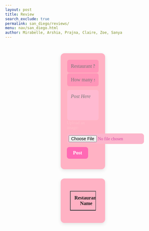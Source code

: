 ```yaml
---
layout: post
title: Review 
search_exclude: true
permalink: san_diego/reviews/
menu: nav/san_diego.html
author: Mirabelle, Arshia, Prajna, Claire, Zoe, Sanya
---
```


<div class="main">
    <div class="content">
        <div class="form-container">
            <form id="channelForm">
                <div class="form-inputs">
                    <!-- Changed label -->
                    <input type="text" id="title" name="title" placeholder="Restaurant Name" required>
                </div>
                <div class="form-inputs">
                    <!-- Changed to text box for stars -->
                    <input type="text" id="stars" name="stars" placeholder="How many stars?" required>
                </div>
                <textarea id="textArea" name="textArea" placeholder="Post Here" required></textarea>
                <!-- Added image upload -->
                <div class="form-inputs">
                    <label for="imageUpload" style="margin-right: 10px; color: pink; font-family: 'Comic Sans MS', cursive;">Upload an image:</label>
                    <input type="file" id="imageUpload" name="imageUpload" accept="image/*">
                </div>
                <button type="submit" id="postButton">Post</button>
            </form>
        </div>
        <div id="culinaryposts" class="form-container">
            <table id="channelsTable" border="1">
                <thead>
                <tr>
                    <th>Restaurant Name</th>
                    <th>Review</th>
                </tr>
                </thead>
                <tbody id="channelsTableBody">
                </tbody>
        </table>
        </div>
    <div>
</div>

<style>
    #channelsTable {
        width: 80%; 
        margin: 20px auto;
        border-collapse: collapse;
    }

    #channelsTable th, #channelsTable td {
        padding: 12px;
        text-align: center;
        border: 1px solid;
    }

    #channelsTable th {
        font-weight: bold;
    }

    .main {
        display: flex;
    }
    .content {
        display: flex;
        flex-direction: column;
        align-items: center;
        justify-content: center;
        width: 100%;
    }

    /* Form Styling */
    .form-container {
        padding: 20px;
        margin-top: 30px;
        background-color:rgb(255, 178, 196); /* Light pink background */
        border-radius: 12px;
        width: calc(100% - 400px);
        box-shadow: 0 4px 12px rgba(0, 0, 0, 0.1);
        font-family: 'Comic Sans MS', cursive; /* Fun font */
    }

    .form-inputs {
        display: flex;
        flex-direction: column; /* Stacked layout */
        gap: 10px;
        align-items: flex-start;
    }

    #title, #stars {
        width: 100%;
        padding: 12px;
        border-radius: 8px;
        border: 1px solid #ffb6c1; /* Soft pink border */
        font-size: 16px;
        font-family: 'Comic Sans MS', cursive;
        background-color:rgb(255, 149, 184); /* Light pink field */
        color: #d147a3; /* Deep pink text */
    }

    #textArea {
        width: 100%;
        padding: 12px;
        border-radius: 8px;
        border: 1px solid #ffb6c1;
        font-size: 16px;
        font-family: 'Comic Sans MS', cursive;
        background-color:rgb(255, 186, 209);
        color: #d147a3;
        margin-top: 10px;
        resize: none;
        height: 100px;
        font-style: italic; /* Italicized text */
    }

    #imageUpload {
        padding: 5px;
        border-radius: 8px;
        border: 1px solid #ffb6c1;
        font-size: 14px;
        font-family: 'Comic Sans MS', cursive;
        background-color:rgb(252, 182, 205);
        color: #d147a3;
    }

    button[type="submit"] {
        align-self: flex-start;
        padding: 10px 20px;
        background-color: #ff69b4; /* Hot pink button */
        color: white;
        border: none;
        border-radius: 8px;
        font-size: 16px;
        font-weight: bold;
        font-family: 'Comic Sans MS', cursive;
        cursor: pointer;
        margin-top: 10px;
        transition: background-color 0.2s ease;
    }

    button[type="submit"]:hover {
        background-color: #d147a3; /* Deeper pink on hover */
    }

    /* Channels Container */
    #culinaryposts {
        display: flex;
        flex-wrap: wrap;
        justify-content: center;
        gap: 20px;
        padding-top: 20px;
    }

    /* Post Cards Styling */
    .card {
        width: calc(50% - 20px);
        padding-top: 20px;
        padding-bottom: 30px;
        min-width: 300px;
        padding: 20px;
        background-color:rgb(249, 186, 206);
        box-shadow: 0 4px 8px rgba(0, 0, 0, 0.1);
        border-radius: 8px;
        text-align: left;
        font-family: 'Comic Sans MS', cursive;
    }

    .card-title {
        font-size: 1.2em;
        font-weight: bold;
        color:rgb(209, 71, 161);
    }

    .card-description {
        color: #d147a3;
        font-size: 1em;
        margin-top: 10px;
    }
</style>

<!-- <script type="module">
    import { pythonURI, fetchOptions } from '../assets/js/api/config.js';
    const container = document.getElementById("culinaryposts");

    async function fetchUser() {
        const response = await fetch(`${pythonURI}/api/user`, fetchOptions);
        const user = await response.json();
        console.log(user);
        return user;
    }

    const user = fetchUser();

    async function fetchChannels() {
        try {
            const groupName = 'Culinary Posts';
            const responseData = {
                group_name: groupName,
            };
            // add filter to get only messages from this channel
            const response = await fetch(`${pythonURI}/api/channels/filter`, {
                ...fetchOptions,
                method: 'POST',
                headers: {
                    'Content-Type': 'application/json'
                },
                body: JSON.stringify(responseData)
            });

            if (!response.ok) {
                throw new Error('Failed to fetch channels: ' + response.statusText);
            }
            const channels = await response.json();
            container.innerHTML = "";

            channels.forEach(channel => {
                const card = document.createElement("div");
                card.classList.add("card");

                const title = document.createElement("h3");
                title.classList.add("card-title");
                title.textContent = channel.name;

                const description = document.createElement("p");
                description.classList.add("card-description");
                description.textContent = channel.attributes["content"];

                card.appendChild(title);
                card.appendChild(description);

                container.appendChild(card);
            });
        } catch (error) {
            console.error('Error fetching channels:', error);
        }
    } -->

<script type="module">
    import {pythonURI,fetchOptions } from 'https://prajnar123123213.github.io/restaurant_frontend/assets/js/api/config.js';
    // Define the API URLUpdate with your correct API URL

    // Function to handle form submission and fetching of channels
    async function handlePostAndFetchChannels() {
        //event.preventDefault();

        console.log("running fetch")

        const title = document.getElementById('title').value;
        const content = document.getElementById('textArea').value;


        try {

            const response = await fetch(apiUrl, {
                method: 'GET',
            });

            if (!response.ok) {
                throw new Error('Failed to add channel: ' + response.statusText);
            }

            //fetchChannels();

            const data = await response.json(); // Parse the JSON response
            const channels = data.channels; // Assuming the array is under "channels"

        // Populate the table with the fetched channels
            const tableBody = document.getElementById('channelsTableBody');
            if (!tableBody) {
                console.error('Element with id "channelsTableBody" not found.');
                return;
            }

            tableBody.innerHTML = ''; // Clear the table before adding new rows

            channels.forEach((channel) => {
            const row = document.createElement('tr');

            // Extract and display title and content
            const nameCell = document.createElement('td');
            nameCell.textContent = channel.title || "N/A";

            const reviewCell = document.createElement('td');
            reviewCell.textContent = channel.content?.content || "No review provided";

            row.appendChild(nameCell);
            row.appendChild(reviewCell);

            tableBody.appendChild(row);
        });

            document.getElementById('channelForm').reset();
        } catch (error) {
            console.error('Error adding channel:', error);
            alert('Error adding channel: ' + error.message);
        }
    }

    document.getElementById('channelForm').addEventListener('submit', async function(event) {
        event.preventDefault();

        console.log("button hit")

        const title = document.getElementById('title').value;
        const content = document.getElementById('textArea').value;

        const channelData = {
            name: title,
            attributes: {"content": content}
        };

        try {
            //const response = await fetch(`${pythonURI}/api/channel`, {
            console.log("posting")

            const response = await fetch(`${pythonURI}/api/channel/getdata`, {
                method: 'POST',
                headers: {
                    'Content-Type': 'application/json'
                },
                body: JSON.stringify(channelData)
            });

            if (!response.ok) {
                throw new Error('Failed to add channel: ' + response.statusText);
            }

            //fetchChannels();
            document.getElementById('channelForm').reset();
        } catch (error) {
            console.error('Error adding channel:', error);
            alert('Error adding channel: ' + error.message);
        }

        handlePostAndFetchChannels();
    });

    // fetchChannels();
</script>

<script>
/**
 * Calculate new latitude and longitude from a starting point, distance, and bearing.
 * @param {number} lat - Latitude of the starting point (in degrees).
 * @param {number} lon - Longitude of the starting point (in degrees).
 * @param {number} distance - Distance to travel (in kilometers).
 * @param {number} bearing - Direction of travel (in degrees from North).
 * @returns {object} - Object with new latitude and longitude.
 */
function calculateNewCoordinates(lat, lon, distance, bearing) {
    const R = 6371; // Earth's radius in kilometers

    // Convert latitude, longitude, and bearing to radians
    const latRad = (lat * Math.PI) / 180;
    const lonRad = (lon * Math.PI) / 180;
    const bearingRad = (bearing * Math.PI) / 180;

    // Calculate new latitude
    const newLatRad = Math.asin(
        Math.sin(latRad) * Math.cos(distance / R) +
        Math.cos(latRad) * Math.sin(distance / R) * Math.cos(bearingRad)
    );

    // Calculate new longitude
    const newLonRad = lonRad + Math.atan2(
        Math.sin(bearingRad) * Math.sin(distance / R) * Math.cos(latRad),
        Math.cos(distance / R) - Math.sin(latRad) * Math.sin(newLatRad)
    );

    // Convert back to degrees
    const newLat = (newLatRad * 180) / Math.PI;
    const newLon = (newLonRad * 180) / Math.PI;

    return {
        latitude: newLat,
        longitude: newLon
    };
}

// Example Usage
const startPoint = { latitude: 37.7749, longitude: -122.4194 }; // San Francisco
const distance = 50; // 50 kilometers
const bearing = 45; // 45 degrees (Northeast)

const newPoint = calculateNewCoordinates(
    startPoint.latitude,
    startPoint.longitude,
    distance,
    bearing
);

console.log(`New Coordinates: Latitude = ${newPoint.latitude}, Longitude = ${newPoint.longitude}`);
</script>
